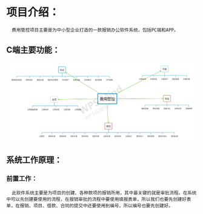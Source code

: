 # 项目介绍：
      费用管控项目主要是为中小型企业打造的一款报销办公软件系统，包括PC端和APP。
 ## C端主要功能：
 ![功能图片](img/结构.png)
 ## 系统工作原理：
   ### 前置工作：
      此软件系统主要是为项目的创建、各种款项的报销所用，其中最关键的就是审批流程。在系统中可以先创建要使用的流程，在报销审批的流程中要使用填报表单，所以我们也要先创建好表单，在报销、项目、借款、合同的提交中还要使用到编号，所以编号也要先创建好。
 
   
      
     
